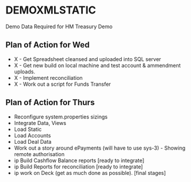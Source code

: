 # DEMOXMLSTATIC
Demo Data Required for HM Treasury Demo



Plan of Action for Wed
--------------------------------
* X - Get Spreadsheet cleansed and uploaded into SQL server  
* X - Get new build on local machine and test account & ammendment uploads.
* X - Implement reconciliation 
* X - Work out a script for Funds Transfer 


Plan of Action for Thurs
--------------------------------
* Reconfigure system.properties sizings
* Integrate Data, Views
* Load Static
* Load Accounts
* Load Deal Data
* Work out a story around ePayments (will have to use sys-3) - Showing remote authorisation 
* ip Build Cashflow Balance reports [ready to integrate]
* ip Build Reports for reconciliation [ready to integrate]
* ip work on Deck (get as much done as possible). [final stages]
